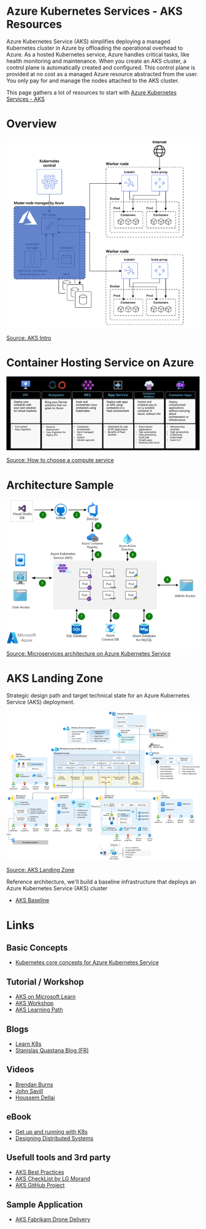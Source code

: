 # Azure Kubernetes Services - AKS Resources

Azure Kubernetes Service (AKS) simplifies deploying a managed Kubernetes cluster in Azure by offloading the operational overhead to Azure. As a hosted Kubernetes service, Azure handles critical tasks, like health monitoring and maintenance. When you create an AKS cluster, a control plane is automatically created and configured. This control plane is provided at no cost as a managed Azure resource abstracted from the user. You only pay for and manage the nodes attached to the AKS cluster.

This page gathers a lot of resources to start with [Azure Kubernetes Services - AKS](https://learn.microsoft.com/en-us/azure/aks/)

# Overview
 ![AKS 101](./media/aks-101.png)

 [Source: AKS Intro](https://learn.microsoft.com/en-us/azure/aks/intro-kubernetes)

# Container Hosting Service on Azure
 ![Container Hosting Service on Azure](./media/containers-comparison.png)

 [Source: How to choose a compute service](https://learn.microsoft.com/en-us/azure/architecture/guide/technology-choices/compute-decision-tree#choose-a-candidate-service)



# Architecture Sample
 ![AKS Architecture](./media/aks-architecture.png)
[Source: Microservices architecture on Azure Kubernetes Service](https://learn.microsoft.com/en-us/azure/architecture/browse/?terms=aks)

# AKS Landing Zone
Strategic design path and target technical state for an Azure Kubernetes Service (AKS) deployment.

 ![AKS Landing Zone](./media/aks-landingzone.png)

 [Source: AKS Landing Zone](https://docs.microsoft.com/en-us/azure/cloud-adoption-framework/scenarios/app-platform/aks/landing-zone-accelerator)

Reference architecture, we'll build a baseline infrastructure that deploys an Azure Kubernetes Service (AKS) cluster
- [AKS Baseline](https://docs.microsoft.com/en-us/azure/architecture/reference-architectures/containers/aks/secure-baseline-aks)

# Links

## Basic Concepts
 - [Kubernetes core concepts for Azure Kubernetes Service](https://learn.microsoft.com/en-us/azure/aks/concepts-clusters-workloads)

## Tutorial / Workshop

 - [AKS on Microsoft Learn](https://docs.microsoft.com/en-us/learn/browse/?expanded=azure&filter-products=kub&products=azure-kubernetes-service)
 - [AKS Workshop](https://docs.microsoft.com/en-us/learn/modules/aks-workshop/)
 - [AKS Learning Path](https://azure.microsoft.com/en-us/resources/kubernetes-learning-path/)

## Blogs

 - [Learn K8s](https://learnk8s.io/blog)
 - [Stanislas Quastana Blog (FR)](https://stanislas.io/?s=aks)


## Videos

 - [Brendan Burns](https://www.youtube.com/playlist?list=PLLasX02E8BPCrIhFrc_ZiINhbRkYMKdPT)
 - [John Savill](https://www.youtube.com/c/NTFAQGuy/search?query=aks)
 - [Houssem Dellai](https://www.youtube.com/playlist?list=PLpbcUe4chE79sB7Jg7B4z3HytqUUEwcNE)

## eBook

 - [Get up and running with K8s](https://azure.microsoft.com/en-us/resources/kubernetes-ebook-collection/)
 - [Designing Distributed Systems](https://azure.microsoft.com/en-us/resources/designing-distributed-systems/)

## Usefull tools and 3rd party

 - [AKS Best Practices](https://docs.microsoft.com/en-us/azure/aks/best-practices)
 - [AKS CheckList by LG Morand](https://www.the-aks-checklist.com/)
 - [AKS GitHub Project](https://github.com/Azure/AKS)


## Sample Application

 - [AKS Fabrikam Drone Delivery](https://github.com/mspnp/aks-fabrikam-dronedelivery)

